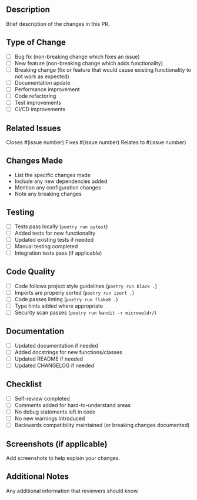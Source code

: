 ## Description
Brief description of the changes in this PR.

## Type of Change
- [ ] Bug fix (non-breaking change which fixes an issue)
- [ ] New feature (non-breaking change which adds functionality)
- [ ] Breaking change (fix or feature that would cause existing functionality to not work as expected)
- [ ] Documentation update
- [ ] Performance improvement
- [ ] Code refactoring
- [ ] Test improvements
- [ ] CI/CD improvements

## Related Issues
Closes #(issue number)
Fixes #(issue number)
Relates to #(issue number)

## Changes Made
- List the specific changes made
- Include any new dependencies added
- Mention any configuration changes
- Note any breaking changes

## Testing
- [ ] Tests pass locally (`poetry run pytest`)
- [ ] Added tests for new functionality
- [ ] Updated existing tests if needed
- [ ] Manual testing completed
- [ ] Integration tests pass (if applicable)

## Code Quality
- [ ] Code follows project style guidelines (`poetry run black .`)
- [ ] Imports are properly sorted (`poetry run isort .`)
- [ ] Code passes linting (`poetry run flake8 .`)
- [ ] Type hints added where appropriate
- [ ] Security scan passes (`poetry run bandit -r microweldr/`)

## Documentation
- [ ] Updated documentation if needed
- [ ] Added docstrings for new functions/classes
- [ ] Updated README if needed
- [ ] Updated CHANGELOG if needed

## Checklist
- [ ] Self-review completed
- [ ] Comments added for hard-to-understand areas
- [ ] No debug statements left in code
- [ ] No new warnings introduced
- [ ] Backwards compatibility maintained (or breaking changes documented)

## Screenshots (if applicable)
Add screenshots to help explain your changes.

## Additional Notes
Any additional information that reviewers should know.
